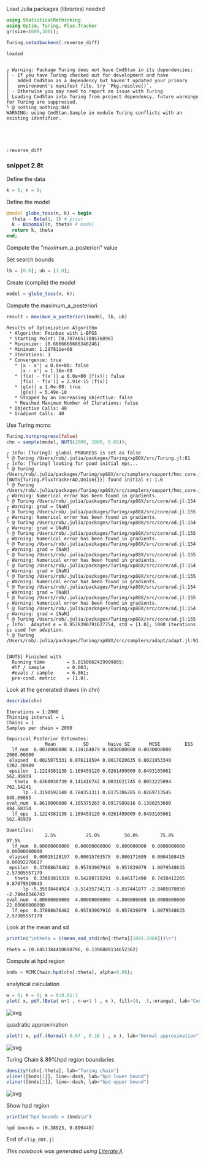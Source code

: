 
Load Julia packages (libraries) needed


```julia
using StatisticalRethinking
using Optim, Turing, Flux.Tracker
gr(size=(600,300));

Turing.setadbackend(:reverse_diff)
```

    loaded


    ┌ Warning: Package Turing does not have CmdStan in its dependencies:
    │ - If you have Turing checked out for development and have
    │   added CmdStan as a dependency but haven't updated your primary
    │   environment's manifest file, try `Pkg.resolve()`.
    │ - Otherwise you may need to report an issue with Turing
    │ Loading CmdStan into Turing from project dependency, future warnings for Turing are suppressed.
    └ @ nothing nothing:840
    WARNING: using CmdStan.Sample in module Turing conflicts with an existing identifier.





    :reverse_diff



### snippet 2.8t

Define the data


```julia
k = 6; n = 9;
```

Define the model


```julia
@model globe_toss(n, k) = begin
  theta ~ Beta(1, 1) # prior
  k ~ Binomial(n, theta) # model
  return k, theta
end;
```

Compute the "maximum_a_posteriori" value

Set search bounds


```julia
lb = [0.0]; ub = [1.0];
```

Create (compile) the model


```julia
model = globe_toss(n, k);
```

Compute the maximum_a_posteriori


```julia
result = maximum_a_posteriori(model, lb, ub)
```




    Results of Optimization Algorithm
     * Algorithm: Fminbox with L-BFGS
     * Starting Point: [0.7074651788576896]
     * Minimizer: [0.6666666666346246]
     * Minimum: 1.297811e+00
     * Iterations: 3
     * Convergence: true
       * |x - x'| ≤ 0.0e+00: false 
         |x - x'| = 1.36e-08 
       * |f(x) - f(x')| ≤ 0.0e+00 |f(x)|: false
         |f(x) - f(x')| = 2.91e-15 |f(x)|
       * |g(x)| ≤ 1.0e-08: true 
         |g(x)| = 5.49e-10 
       * Stopped by an increasing objective: false
       * Reached Maximum Number of Iterations: false
     * Objective Calls: 40
     * Gradient Calls: 40



Use Turing mcmc


```julia
Turing.turnprogress(false)
chn = sample(model, NUTS(2000, 1000, 0.65));
```

    ┌ Info: [Turing]: global PROGRESS is set as false
    └ @ Turing /Users/rob/.julia/packages/Turing/xp88X/src/Turing.jl:81
    ┌ Info: [Turing] looking for good initial eps...
    └ @ Turing /Users/rob/.julia/packages/Turing/xp88X/src/samplers/support/hmc_core.jl:246
    [NUTS{Turing.FluxTrackerAD,Union{}}] found initial ϵ: 1.6
    └ @ Turing /Users/rob/.julia/packages/Turing/xp88X/src/samplers/support/hmc_core.jl:291
    ┌ Warning: Numerical error has been found in gradients.
    └ @ Turing /Users/rob/.julia/packages/Turing/xp88X/src/core/ad.jl:154
    ┌ Warning: grad = [NaN]
    └ @ Turing /Users/rob/.julia/packages/Turing/xp88X/src/core/ad.jl:155
    ┌ Warning: Numerical error has been found in gradients.
    └ @ Turing /Users/rob/.julia/packages/Turing/xp88X/src/core/ad.jl:154
    ┌ Warning: grad = [NaN]
    └ @ Turing /Users/rob/.julia/packages/Turing/xp88X/src/core/ad.jl:155
    ┌ Warning: Numerical error has been found in gradients.
    └ @ Turing /Users/rob/.julia/packages/Turing/xp88X/src/core/ad.jl:154
    ┌ Warning: grad = [NaN]
    └ @ Turing /Users/rob/.julia/packages/Turing/xp88X/src/core/ad.jl:155
    ┌ Warning: Numerical error has been found in gradients.
    └ @ Turing /Users/rob/.julia/packages/Turing/xp88X/src/core/ad.jl:154
    ┌ Warning: grad = [NaN]
    └ @ Turing /Users/rob/.julia/packages/Turing/xp88X/src/core/ad.jl:155
    ┌ Warning: Numerical error has been found in gradients.
    └ @ Turing /Users/rob/.julia/packages/Turing/xp88X/src/core/ad.jl:154
    ┌ Warning: grad = [NaN]
    └ @ Turing /Users/rob/.julia/packages/Turing/xp88X/src/core/ad.jl:155
    ┌ Warning: Numerical error has been found in gradients.
    └ @ Turing /Users/rob/.julia/packages/Turing/xp88X/src/core/ad.jl:154
    ┌ Warning: grad = [NaN]
    └ @ Turing /Users/rob/.julia/packages/Turing/xp88X/src/core/ad.jl:155
    ┌ Info:  Adapted ϵ = 0.9578390791627754, std = [1.0]; 1000 iterations is used for adaption.
    └ @ Turing /Users/rob/.julia/packages/Turing/xp88X/src/samplers/adapt/adapt.jl:91


    [NUTS] Finished with
      Running time        = 5.0150662429999855;
      #lf / sample        = 0.003;
      #evals / sample     = 6.861;
      pre-cond. metric    = [1.0].


Look at the generated draws (in chn)


```julia
describe(chn)
```

    Iterations = 1:2000
    Thinning interval = 1
    Chains = 1
    Samples per chain = 2000
    
    Empirical Posterior Estimates:
                  Mean          SD       Naive SE       MCSE         ESS   
      lf_num  0.0030000000 0.134164079 0.0030000000 0.0030000000 2000.00000
     elapsed  0.0025075331 0.076118594 0.0017020635 0.0021953340 1202.20989
     epsilon  1.1224381138 1.169459120 0.0261499009 0.0493105061  562.45939
       theta  0.6360030739 0.141416742 0.0031621745 0.0051225094  762.14241
          lp -3.3190592140 0.784351311 0.0175386285 0.0269713545  845.69885
    eval_num  6.8610000000 4.105375263 0.0917989816 0.1380253600  884.68354
      lf_eps  1.1224381138 1.169459120 0.0261499009 0.0493105061  562.45939
    
    Quantiles:
                  2.5%           25.0%         50.0%        75.0%          97.5%    
      lf_num  0.00000000000  0.00000000000  0.000000000  0.0000000000  0.00000000000
     elapsed  0.00015128197  0.00015763575  0.000171609  0.0004108415  0.00092276617
     epsilon  0.37088676482  0.95783907916  0.957839079  1.0079548635  2.57305557179
       theta  0.33883816330  0.54280720291  0.646171490  0.7438412205  0.87079519843
          lp -5.35598404924 -3.51435734171 -3.037441877 -2.8405070850 -2.78040346743
    eval_num  4.00000000000  4.00000000000  4.000000000 10.0000000000 22.00000000000
      lf_eps  0.37088676482  0.95783907916  0.957839079  1.0079548635  2.57305557179
    


Look at the mean and sd


```julia
println("\ntheta = $(mean_and_std(chn[:theta][1001:2000]))\n")
```

    
    theta = (0.6451384410698796, 0.1396889134652362)
    


Compute at hpd region


```julia
bnds = MCMCChain.hpd(chn[:theta], alpha=0.06);
```

analytical calculation


```julia
w = 6; n = 9; x = 0:0.01:1
plot( x, pdf.(Beta( w+1 , n-w+1 ) , x ), fill=(0, .5,:orange), lab="Conjugate solution")
```




![svg](output_23_0.svg)



quadratic approximation


```julia
plot!( x, pdf.(Normal( 0.67 , 0.16 ) , x ), lab="Normal approximation")
```




![svg](output_25_0.svg)



Turing Chain &  89%hpd region boundaries


```julia
density!(chn[:theta], lab="Turing chain")
vline!([bnds[1]], line=:dash, lab="hpd lower bound")
vline!([bnds[2]], line=:dash, lab="hpd upper bound")
```




![svg](output_27_0.svg)



Show hpd region


```julia
println("hpd bounds = $bnds\n")
```

    hpd bounds = [0.38923, 0.899449]
    


End of `clip_08t.jl`

*This notebook was generated using [Literate.jl](https://github.com/fredrikekre/Literate.jl).*
